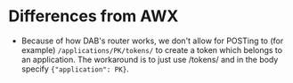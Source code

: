 # Differences from AWX

* Because of how DAB's router works, we don't allow for POSTing to (for example)
  `/applications/PK/tokens/` to create a token which belongs to an application.
  The workaround is to just use /tokens/ and in the body specify
  `{"application": PK}`.
